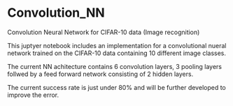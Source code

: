 # Convolution_NN
Convolution Neural Network for CIFAR-10 data (Image recognition)

This juptyer notebook includes an implementation for a convolutional nueral network
trained on the CIFAR-10 data containing 10 different image classes. 

The current NN achitecture contains 6 convolution layers, 3 pooling layers follwed by 
a feed forward network consisting of 2 hidden layers. 

The current success rate is just under 80% and will be further developed to improve the error. 
